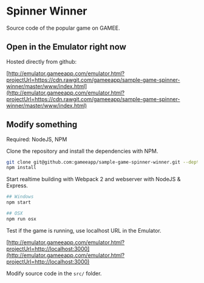 # Spinner Winner 

Source code of the popular game on GAMEE. 

## Open in the Emulator right now

Hosted directly from github:

[http://emulator.gameeapp.com/emulator.html?projectUrl=https://cdn.rawgit.com/gameeapp/sample-game-spinner-winner/master/www/index.html](http://emulator.gameeapp.com/emulator.html?projectUrl=https://cdn.rawgit.com/gameeapp/sample-game-spinner-winner/master/www/index.html) 

## Modify something

Required: NodeJS, NPM

Clone the repository and install the dependencies with NPM.

```bash
git clone git@github.com:gameeapp/sample-game-spinner-winner.git --depth 1
npm install
```

Start realtime building with Webpack 2 and webserver with NodeJS & Express. 

```bash
## Windows 
npm start

## OSX
npm run osx
```

Test if the game is running, use localhost URL in the Emulator. 

[http://emulator.gameeapp.com/emulator.html?projectUrl=http://localhost:3000](http://emulator.gameeapp.com/emulator.html?projectUrl=http://localhost:3000) 

Modify source code in the `src/` folder.
